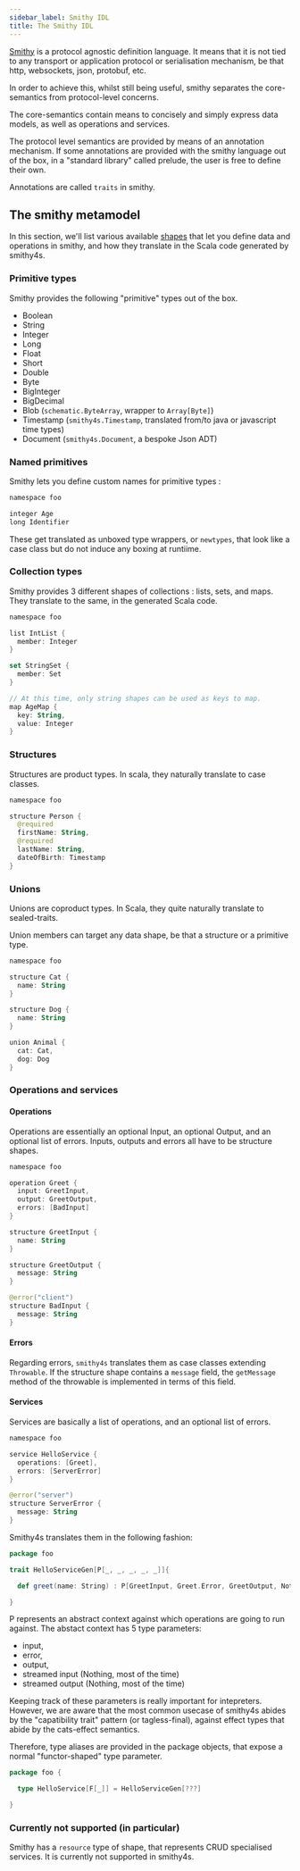 ```yaml
---
sidebar_label: Smithy IDL
title: The Smithy IDL
---
```


[Smithy](https://awslabs.github.io/smithy/) is a protocol agnostic definition language. It means that it is not tied to any transport or application protocol or serialisation mechanism, be that http, websockets, json, protobuf, etc.

In order to achieve this, whilst still being useful, smithy separates the core-semantics from protocol-level concerns.

The core-semantics contain means to concisely and simply express data models, as well as operations and services.

The protocol level semantics are provided by means of an annotation mechanism. If some annotations are provided with the smithy language out of the box, in a "standard library" called prelude, the user is free to define their own.

Annotations are called `traits` in smithy.

## The smithy metamodel

In this section, we'll list various available [shapes](https://awslabs.github.io/smithy/quickstart.html#shapes-and-traits) that let you define data and operations in smithy, and how they translate in the Scala code generated by smithy4s.

### Primitive types

Smithy provides the following "primitive" types out of the box.

* Boolean
* String
* Integer
* Long
* Float
* Short
* Double
* Byte
* BigInteger
* BigDecimal
* Blob (`schematic.ByteArray`, wrapper to `Array[Byte]`)
* Timestamp (`smithy4s.Timestamp`, translated from/to java or javascript time types)
* Document (`smithy4s.Document`, a bespoke Json ADT)

### Named primitives

Smithy lets you define custom names for primitive types :

```kotlin
namespace foo

integer Age
long Identifier
```

These get translated as unboxed type wrappers, or `newtypes`, that look like a case class but do not induce any boxing at runtiime.

### Collection types

Smithy provides 3 different shapes of collections : lists, sets, and maps. They translate to the same, in the generated Scala code.

```kotlin
namespace foo

list IntList {
  member: Integer
}

set StringSet {
  member: Set
}

// At this time, only string shapes can be used as keys to map.
map AgeMap {
  key: String,
  value: Integer
}
```

### Structures

Structures are product types. In scala, they naturally translate to case classes.

```kotlin
namespace foo

structure Person {
  @required
  firstName: String,
  @required
  lastName: String,
  dateOfBirth: Timestamp
}
```

### Unions

Unions are coproduct types. In Scala, they quite naturally translate to sealed-traits.

Union members can target any data shape, be that a structure or a primitive type.

```kotlin
namespace foo

structure Cat {
  name: String
}

structure Dog {
  name: String
}

union Animal {
  cat: Cat,
  dog: Dog
}
```

### Operations and services

#### Operations

Operations are essentially an optional Input, an optional Output, and an optional list of errors. Inputs, outputs and errors all have to be structure shapes.

```kotlin
namespace foo

operation Greet {
  input: GreetInput,
  output: GreetOutput,
  errors: [BadInput]
}

structure GreetInput {
  name: String
}

structure GreetOutput {
  message: String
}

@error("client")
structure BadInput {
  message: String
}
```

#### Errors

Regarding errors, `smithy4s` translates them as case classes extending `Throwable`. If the structure shape contains a `message` field, the `getMessage` method of the throwable is implemented in terms of this field.


#### Services

Services are basically a list of operations, and an optional list of errors.

```kotlin
namespace foo

service HelloService {
  operations: [Greet],
  errors: [ServerError]
}

@error("server")
structure ServerError {
  message: String
}
```

Smithy4s translates them in the following fashion:

```scala
package foo

trait HelloServiceGen[P[_, _, _, _, _]]{

  def greet(name: String) : P[GreetInput, Greet.Error, GreetOutput, Nothing, Nothing]

}
```

P represents an abstract context against which operations are going
to run against. The abstact context has 5 type parameters:
* input,
* error,
* output,
* streamed input (Nothing, most of the time)
* streamed output (Nothing, most of the time)

Keeping track of these parameters is really important for intepreters. However, we are aware that the most common usecase of smithy4s abides by the "capatibility trait" pattern (or tagless-final), against effect types that abide by the cats-effect semantics.

Therefore, type aliases are provided in the package objects, that expose a normal "functor-shaped" type parameter.

```scala
package foo {

  type HelloService[F[_]] = HelloServiceGen[???]

}
```


### Currently **not** supported (in particular)

Smithy has a `resource` type of shape, that represents CRUD specialised services. It is currently not supported in smithy4s.
